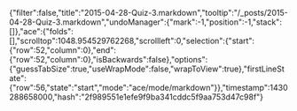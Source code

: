 {"filter":false,"title":"2015-04-28-Quiz-3.markdown","tooltip":"/_posts/2015-04-28-Quiz-3.markdown","undoManager":{"mark":-1,"position":-1,"stack":[]},"ace":{"folds":[],"scrolltop":1048.954529762268,"scrollleft":0,"selection":{"start":{"row":52,"column":0},"end":{"row":52,"column":0},"isBackwards":false},"options":{"guessTabSize":true,"useWrapMode":false,"wrapToView":true},"firstLineState":{"row":56,"state":"start","mode":"ace/mode/markdown"}},"timestamp":1430288658000,"hash":"2f989551e1efe9f9ba341cddc5f9aa753d47c98f"}